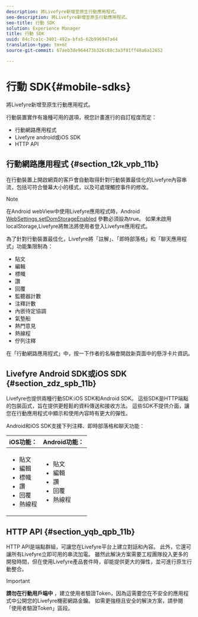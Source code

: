 ```yaml
---
description: 將Livefyre新增至原生行動應用程式。
seo-description: 將Livefyre新增至原生行動應用程式。
seo-title: 行動 SDK
solution: Experience Manager
title: 行動 SDK
uuid: 84c7ca1c-3401-492a-bfa5-62b996947a44
translation-type: tm+mt
source-git-commit: 67aeb3de964473b326c88c3a3f81ff48a6a12652

---
```



# 行動 SDK{#mobile-sdks}

將Livefyre新增至原生行動應用程式。

行動裝置實作有幾種可用的選項，視您計畫進行的自訂程度而定：

* 行動網路應用程式
* Livefyre android或iOS SDK
* HTTP API

## 行動網路應用程式 {#section_t2k_vpb_11b}

在行動裝置上開啟網頁的客戶會自動取得針對行動裝置最佳化的Livefyre內容串流，包括可符合螢幕大小的樣式，以及可處理觸控事件的修改。

>[!NOTE]
>
>在Android webView中使用Livefyre應用程式時，Android [WebSettings.setDomStorageEnabled](https://developer.android.com/reference/android/webkit/WebSettings.html) 參數必須設為true。 如果未啟用localStorage,Livefyre將無法將使用者登入Livefyre應用程式。

為了針對行動裝置最佳化，Livefyre將「註解」、「即時部落格」和「聊天應用程式」功能集限制為：

* 貼文
* 編輯
* 標幟
* 讚
* 回覆
* 監聽器計數
* 注釋計數
* 內嵌待定協調
* 氣墊船
* 熱門意見
* 熱線程
* 佇列注釋

在「行動網路應用程式」中，按一下作者的名稱會開啟新頁面中的懸浮卡片資訊。

## Livefyre Android SDK或iOS SDK {#section_zdz_spb_11b}

Livefyre也提供兩種行動SDK:iOS SDK和Android SDK。 這些SDK是HTTP端點的包裝函式，旨在提供更輕鬆的資料傳送和接收方法。 這些SDK不提供介面，讓您在行動應用程式中顯示和使用內容時有更大的彈性。

Android和iOS SDK支援下列注釋、即時部落格和聊天功能：

| iOS功能： | Android功能： |
|--- |--- |
| <ul><li> 貼文 </li><li>編輯 </li><li>標幟 </li><li>讚 </li><li>回覆 </li><li>熱線程</li></ul> | <ul><li>貼文 </li><li>編輯 </li><li>讚 </li><li>回覆 </li><li>熱線程</li></ul> |

## HTTP API {#section_yqb_qpb_11b}

HTTP API是端點群組，可讓您在Livefyre平台上建立對話和內容。 此外，它還可讓所有Livefyre立即可用的串流加電。 雖然此解決方案需要工程團隊投入更多的開發時間，但在使用Livefyre產品套件時，卻能提供更大的彈性，並可進行原生行動整合。

>[!IMPORTANT]
>
>**請勿在行動用戶端中** ，建立使用者驗證Token，因為這需要您在不安全的應用程式中公開您的Livefyre機密網路金鑰。 如需更強穩且安全的解決方案，請參閱「使用者驗證Token」區段。

